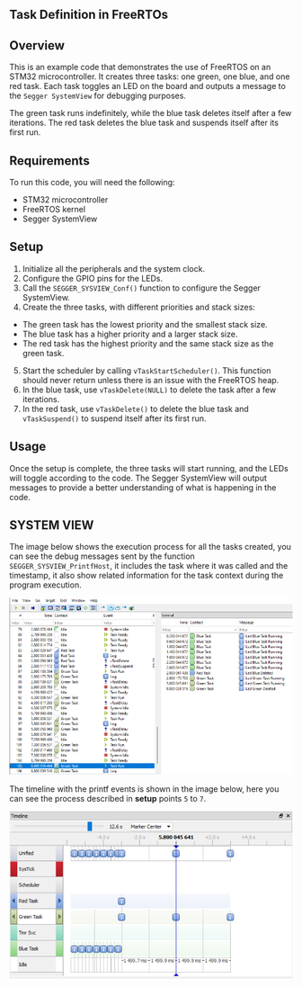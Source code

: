 ## Task Definition in FreeRTOs

## Overview
This is an example code that demonstrates the use of FreeRTOS on an STM32 microcontroller. It creates three tasks: one green, one blue, and one red task. Each task toggles an LED on the board and outputs a message to the ``Segger SystemView`` for debugging purposes.

The green task runs indefinitely, while the blue task deletes itself after a few iterations. The red task deletes the blue task and suspends itself after its first run.

## Requirements
To run this code, you will need the following:

* STM32 microcontroller
* FreeRTOS kernel
* Segger SystemView

## Setup
1. Initialize all the peripherals and the system clock.
2. Configure the GPIO pins for the LEDs.
3. Call the `SEGGER_SYSVIEW_Conf()` function to configure the Segger SystemView.
4. Create the three tasks, with different priorities and stack sizes:
  * The green task has the lowest priority and the smallest stack size.
  * The blue task has a higher priority and a larger stack size.
  * The red task has the highest priority and the same stack size as the green task.

5. Start the scheduler by calling `vTaskStartScheduler()`. This function should never return unless there is an issue with the FreeRTOS heap.
6. In the blue task, use `vTaskDelete(NULL)` to delete the task after a few iterations.
7. In the red task, use `vTaskDelete()` to delete the blue task and `vTaskSuspend()` to suspend itself after its first run.

## Usage
Once the setup is complete, the three tasks will start running, and the LEDs will toggle according to the code. The Segger SystemView will output messages to provide a better understanding of what is happening in the code.

## SYSTEM VIEW 
The image below shows the execution process for all the tasks created, you can see the debug messages sent by the function `SEGGER_SYSVIEW_PrintfHost`, it includes the task where it was called and the timestamp, it also show related information for the task context during the program execution. 

![SYSTEM VIEW Terminal](Docs/terminal.png)


The timeline with the printf events is shown in the image below, here you can see the process described in **setup** points `5` to `7`.

![SYSTEM VIEW Terminal](Docs/timeline.png)